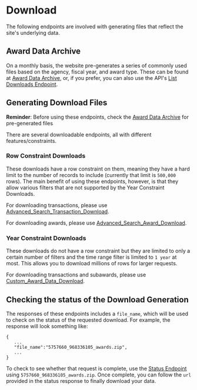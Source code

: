 # Download

The following endpoints are involved with generating files that reflect the site's underlying data. 

## Award Data Archive

On a monthly basis, the website pre-generates a series of commonly used files based on the agency, fiscal year, and award type. These can be found at [Award Data Archive](https://beta.usaspending.gov/#/download_center/award_data_archive), or, if you prefer, you can also use the API's [List Downloads Endpoint](../List%20Downloads.md).

## Generating Download Files

**Reminder**: Before using these endpoints, check the  [Award Data Archive](https://usaspending.gov/#/download_center/award_data_archive) for pre-generated files

There are several downloadable endpoints, all with different features/constraints. 

### Row Constraint Downloads

These downloads have a row constraint on them, meaning they have a hard limit to the number of records to include (currently that limit is `500,000` rows). The main benefit of using these endpoints, however, is that they allow various filters that are not supported by the Year Constraint Downloads.

For downloading transactions, please use [Advanced_Search_Transaction_Download](https://github.com/fedspendingtransparency/data-act-documentation/blob/master/usaspending/api-documentation/download/Advanced_Search_Transaction_Download.md).

For downloading awards, please use [Advanced_Search_Award_Download](https://github.com/fedspendingtransparency/data-act-documentation/blob/master/usaspending/api-documentation/download/Advanced_Search_Award_Download.md).

### Year Constraint Downloads

These downloads do not have a row constraint but they are limited to only a certain number of filters and the time range filter is limited to `1 year` at most. This allows you to download millions of rows for larger requests.

For downloading transactions and subawards, please use [Custom_Award_Data_Download](https://github.com/fedspendingtransparency/data-act-documentation/blob/master/usaspending/api-documentation/download/Custom_Award_Data_Download.md).

## Checking the status of the Download Generation

The responses of these endpoints includes a `file_name`, which will be used to check on the status of the requested download. For example, the response will look something like:
```
{
   ...
   "file_name":"5757660_968336105_awards.zip",
   ...
}
```

To check to see whether that request is complete, use the [Status Endpoint](https://github.com/fedspendingtransparency/data-act-documentation/blob/master/usaspending/api-documentation/download/Download%20Status.md) using `5757660_968336105_awards.zip`. Once complete, you can follow the `url` provided in the status response to finally download your data.
